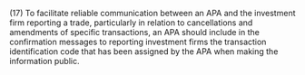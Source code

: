 (17) To facilitate reliable communication between an APA and the investment firm reporting a trade, particularly in relation to cancellations and amendments of specific transactions, an APA should include in the confirmation messages to reporting investment firms the transaction identification code that has been assigned by the APA when making the information public.